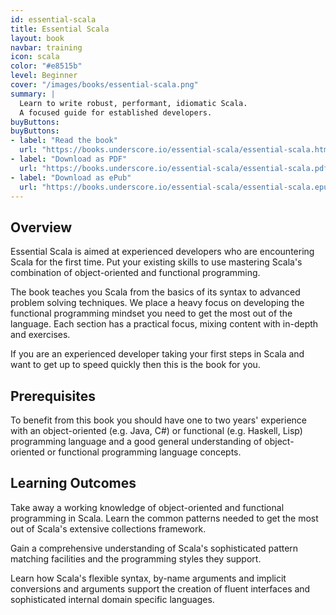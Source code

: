 ```yaml
---
id: essential-scala
title: Essential Scala
layout: book
navbar: training
icon: scala
color: "#e8515b"
level: Beginner
cover: "/images/books/essential-scala.png"
summary: |
  Learn to write robust, performant, idiomatic Scala.
  A focused guide for established developers.
buyButtons:
buyButtons:
- label: "Read the book"
  url: "https://books.underscore.io/essential-scala/essential-scala.html"
- label: "Download as PDF"
  url: "https://books.underscore.io/essential-scala/essential-scala.pdf"
- label: "Download as ePub"
  url: "https://books.underscore.io/essential-scala/essential-scala.epub"
---
```


## Overview

Essential Scala is aimed at experienced developers who are encountering Scala for the first time. Put your existing skills to use mastering Scala's combination of object-oriented and functional programming.

The book teaches you Scala from the basics of its syntax to advanced problem solving techniques. We place a heavy focus on developing the functional programming mindset you need to get the most out of the language. Each section has a practical focus, mixing content with in-depth and exercises.

If you are an experienced developer taking your first steps in Scala and want to get up to speed quickly then this is the book for you.

## Prerequisites

To benefit from this book you should have one to two years' experience with an object-oriented (e.g. Java, C#) or functional (e.g. Haskell, Lisp) programming language and a good general understanding of object-oriented or functional programming language concepts.

## Learning Outcomes

Take away a working knowledge of object-oriented and functional programming in Scala. Learn the common patterns needed to get the most out of Scala's extensive collections framework.

Gain a comprehensive understanding of Scala's sophisticated pattern matching facilities and the programming styles they support.

Learn how Scala's flexible syntax, by-name arguments and implicit conversions and arguments support the creation of fluent interfaces and sophisticated internal domain specific languages.
